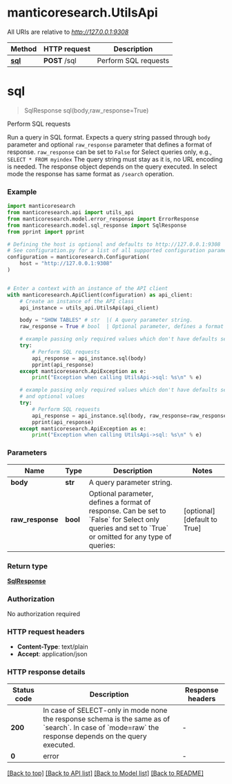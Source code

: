 # manticoresearch.UtilsApi

All URIs are relative to *http://127.0.0.1:9308*

Method | HTTP request | Description
------------- | ------------- | -------------
[**sql**](UtilsApi.md#sql) | **POST** /sql | Perform SQL requests


# **sql**
> SqlResponse sql(body,raw_response=True)

Perform SQL requests

Run a query in SQL format.
Expects a query string passed through `body` parameter and optional `raw_response` parameter that defines a format of response.
`raw_response` can be set to `False` for Select queries only, e.g., `SELECT * FROM myindex`
The query string must stay as it is, no URL encoding is needed.
The response object depends on the query executed. In select mode the response has same format as `/search` operation.


### Example

```python
import manticoresearch
from manticoresearch.api import utils_api
from manticoresearch.model.error_response import ErrorResponse
from manticoresearch.model.sql_response import SqlResponse
from pprint import pprint

# Defining the host is optional and defaults to http://127.0.0.1:9308
# See configuration.py for a list of all supported configuration parameters.
configuration = manticoresearch.Configuration(
    host = "http://127.0.0.1:9308"
)


# Enter a context with an instance of the API client
with manticoresearch.ApiClient(configuration) as api_client:
    # Create an instance of the API class
    api_instance = utils_api.UtilsApi(api_client)

    body = "SHOW TABLES" # str  |( A query parameter string.   
    raw_response = True # bool  | Optional parameter, defines a format of response. Can be set to `False` for Select only queries and set to `True` or omitted for any type of queries:  (optional) if omitted the server will use the default value of True 

    # example passing only required values which don't have defaults set
    try:
        # Perform SQL requests
        api_response = api_instance.sql(body)
        pprint(api_response)
    except manticoresearch.ApiException as e:
        print("Exception when calling UtilsApi->sql: %s\n" % e)

    # example passing only required values which don't have defaults set
    # and optional values
    try:
        # Perform SQL requests
        api_response = api_instance.sql(body, raw_response=raw_response)
        pprint(api_response)
    except manticoresearch.ApiException as e:
        print("Exception when calling UtilsApi->sql: %s\n" % e)


```


### Parameters

Name | Type | Description  | Notes
------------- | ------------- | ------------- | -------------
 **body** | **str**| A query parameter string.  | 
 **raw_response** | **bool**| Optional parameter, defines a format of response. Can be set to &#x60;False&#x60; for Select only queries and set to &#x60;True&#x60; or omitted for any type of queries:  | [optional] [default to True]

### Return type

[**SqlResponse**](SqlResponse.md)

### Authorization

No authorization required

### HTTP request headers

 - **Content-Type**: text/plain
 - **Accept**: application/json

### HTTP response details
| Status code | Description | Response headers |
|-------------|-------------|------------------|
**200** | In case of SELECT-only in mode none the response schema is the same as of &#x60;search&#x60;. In case of &#x60;mode&#x3D;raw&#x60; the response depends on the query executed.  |  -  |
**0** | error |  -  |

[[Back to top]](#) [[Back to API list]](../README.md#documentation-for-api-endpoints) [[Back to Model list]](../README.md#documentation-for-models) [[Back to README]](../README.md)

